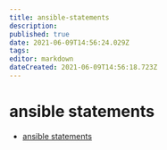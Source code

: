 ```yaml
---
title: ansible-statements
description: 
published: true
date: 2021-06-09T14:56:24.029Z
tags: 
editor: markdown
dateCreated: 2021-06-09T14:56:18.723Z
---
```


# ansible statements

* [ansible statements](https://docs.ansible.com/ansible/latest/user_guide/playbooks_conditionals.html)